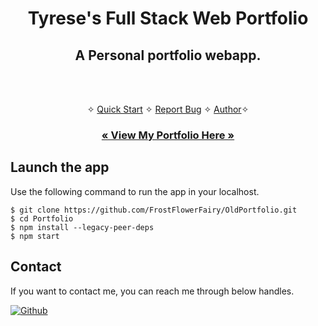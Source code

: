 <h1 align="center">Tyrese's Full Stack Web Portfolio</h1>

<h2 align="center">A Personal portfolio webapp.</h2>

<br />

<p align="center"> 
    <br />✧
    <a href="#Launch-the-app">Quick Start</a>   ✧  
    <a href="https://github.com/FrostFlowerFairy/OldPortfolio/issues">Report Bug</a>   ✧
    <a href="#Contact">Author</a>✧
</p>

<h3 align="center"><a href="https://full-stack-web-portfolio-tj.netlify.app/"><strong>« View My Portfolio Here »</strong></a></h3>

## Launch the app

Use the following command to run the app in your localhost.

```
$ git clone https://github.com/FrostFlowerFairy/OldPortfolio.git
$ cd Portfolio
$ npm install --legacy-peer-deps
$ npm start
```

## Contact

If you want to contact me, you can reach me through below handles.

[![Github](https://img.shields.io/badge/FrostFlowerFairy-20232A?style=for-the-badge&logo=Github&logoColor=white)](https://github.com/FrostFlowerFairy/)

